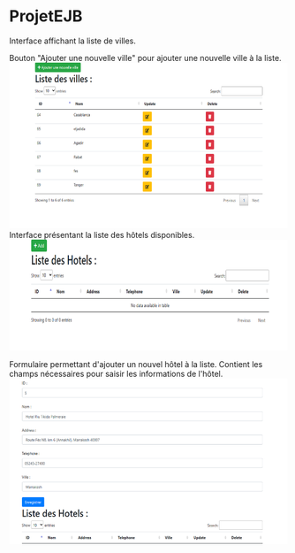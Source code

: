 # ProjetEJB

Interface affichant la liste de villes.


Bouton "Ajouter une nouvelle ville" pour ajouter une nouvelle ville à la liste.
<img src="Capture d’écran 2023-12-04 193246.png" alt="Image 1" width="800" height="300">  
Interface présentant la liste des hôtels disponibles.
<img src="Capture d’écran 2023-12-04 201511.png" alt="Image 1" width="600" height="200"> 


Formulaire permettant d'ajouter un nouvel hôtel à la liste.
Contient les champs nécessaires pour saisir les informations de l'hôtel.
<img src="Capture d’écran 2023-12-04 202311.png" alt="Image 1" width="600" height="300">
